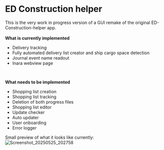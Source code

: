 # ED Construction helper
This is the very work in progress version of a GUI remake of the original ED-Construction-helper app. 
<br>
<br>
**What is currently implemented**
<ul>
  <li>Delivery tracking</li>
  <li>Fully automated delivery list creator and ship cargo space detection</li>
  <li>Journal event name readout</li>
  <li>Inara webview page</li>
</ul><br>

**What needs to be implemented**
<ul>
  <li>Shopping list creation</li>
  <li>Shopping list tracking</li>
  <li>Deletion of both progress files</li>
  <li>Shopping list editor</li>
  <li>Update checker</li>
  <li>Auto updater</li>
  <li>User onboarding</li>
  <li>Error logger</li>
</ul>

Small preview of what it looks like currently:<br>
![Screenshot_20250525_202758](https://github.com/user-attachments/assets/761598c4-600d-4d31-a650-102157979f73)
